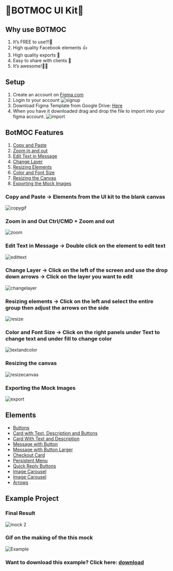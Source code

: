 # 🤖BOTMOC UI Kit🤖

## Why use BOTMOC
1. It’s FREE to use!!!🤑
2. High quality Facebook elements 👍
3. High quality exports 🔎
4. Easy to share with clients 💼
5. It’s awesome!🙂


## Setup
1. Create an account on [Figma.com](https://www.figma.com)
2. Login to your account
![signup](https://user-images.githubusercontent.com/18271248/47385798-9cfa6f80-d6d0-11e8-9730-324398fac011.gif)
3. Download Figma Template from Google Drive: [Here](https://drive.google.com/file/d/17yWxaVbLujXeLdD-cBwczIytEcwO8Z5s/view?usp=sharing)
4. When you have it downloaded drag and drop the file to import into your figma account.
![import](https://user-images.githubusercontent.com/18271248/47385802-a08df680-d6d0-11e8-92c1-731617bf24ef.gif)



## BotMOC Features
1. [Copy and Paste](README.md#copy-and-paste---elments-from-the-ui-kit-to-the-blank-canvas)
2. [Zoom in and out](README.md#zoom-in-and-out-ctrlcmd--zoom-and-out)
3. [Edit Text in Message](README.md#edit-text-in-message---double-click-on-the-element-to-edit-text)
4. [Change Layer](README.md#change-layer---click-on-the-left-of-the-screen-and-use-the-drop-down-arrows---click-on-the-layer-you-want-to-edit)
5. [Resizing Elements](README.md#resizing-elements---click-on-the-left-and-select-the-entire-group-then-adjust-the-arrows-on-the-side)
6. [Color and Font Size](https://github.com/davidbudnick/BOTMOC/blob/master/README.md#color-and-font-size---click-on-the-right-panels-under-text-to-change-text-and-under-fill-to-change-color)
7. [Resizing the Canvas](README.md#resizing-the-canvas)
8. [Exporting the Mock Images](README.md#exporting-the-mock-images)



### Copy and Paste -> Elements from the UI kit to the blank canvas
![copygif](https://user-images.githubusercontent.com/18271248/47383921-5eae8180-d6cb-11e8-812b-c9d8a0f14569.gif)

### Zoom in and Out Ctrl/CMD + Zoom and out
![zoom](https://user-images.githubusercontent.com/18271248/47384123-d67cac00-d6cb-11e8-9acd-83fb59914ad4.gif)

### Edit Text in Message -> Double click on the element to edit text
![edittext](https://user-images.githubusercontent.com/18271248/47384321-67ec1e00-d6cc-11e8-84e4-cc7f00ce351a.gif)

### Change Layer -> Click on the left of the screen and use the drop down arrows -> Click on the layer you want to edit
![changelayer](https://user-images.githubusercontent.com/18271248/47384438-cd400f00-d6cc-11e8-873f-bf06780106d6.gif)

### Resizing elements -> Click on the left and select the entire group then adjust the arrows on the side
![resize](https://user-images.githubusercontent.com/18271248/47384606-5f481780-d6cd-11e8-9c97-a7379d43593a.gif)

### Color and Font Size -> Click on the right panels under Text to change text and under fill to change color
![textandcolor](https://user-images.githubusercontent.com/18271248/47384869-26f50900-d6ce-11e8-9cb8-d26bee6c6ff3.gif)

### Resizing the canvas
![resizecanvas](https://user-images.githubusercontent.com/18271248/47385347-55bfaf00-d6cf-11e8-8940-ab4daeb3bfbc.gif)

### Exporting the Mock Images
![export](https://user-images.githubusercontent.com/18271248/47385482-bd75fa00-d6cf-11e8-8633-e2bbe1415777.gif)



## Elements
- [Buttons](elements.md#buttons)
- [Card with Text, Description and Buttons](elements.md#card-with-text-description-and-buttons)
- [Card With Text and Description](elements.md#card-with-text-and-description)
- [Message with Button](elements.md#message-with-button)
- [Message with Button Larger](elements.md#message-with-button-larger)
- [Checkout Card](elements.md#checkout-card)
- [Persistent Menu](elements.md#persistent-menu)
- [Quick Reply Buttons](elements.md#quick-reply-buttons)
- [Image Carousel](elements.md#image-carousel)
- [Image Carousel](elements.md#video)
- [Arrows](elements.md#arrows)


## Example Project
### Final Result
![mock 2](https://user-images.githubusercontent.com/18271248/47386174-9e786780-d6d1-11e8-9972-5e6992e00cb8.png)

### Gif on the making of the this mock
![Example](https://github.com/davidbudnick/BOTMOC/blob/master/example1.gif)


### Want to download this example? Click here: [download](https://drive.google.com/file/d/1E2MAJ4tRxNsOi6fO0b4mZY31Dg-f0EzC/view?usp=sharing)
